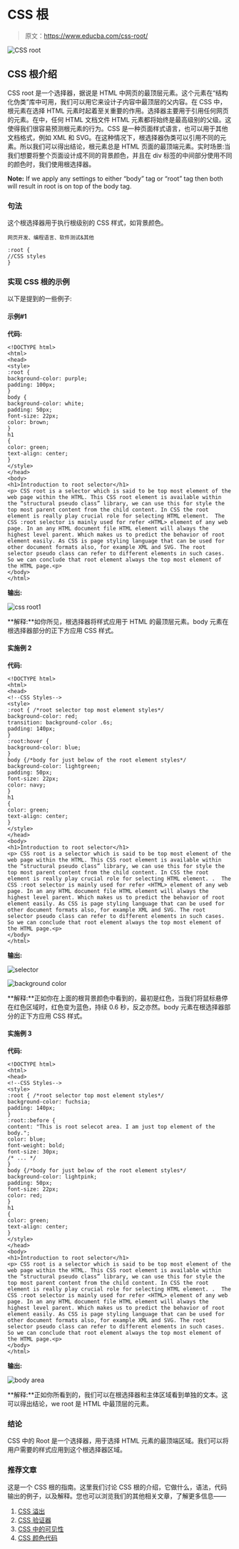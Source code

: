 # CSS 根

> 原文：<https://www.educba.com/css-root/>

![CSS root](img/592575c7bb4c00e4520a181397d4979d.png)



## CSS 根介绍

CSS root 是一个选择器，据说是 HTML 中网页的最顶层元素。这个元素在“结构化伪类”库中可用，我们可以用它来设计子内容中最顶层的父内容。在 CSS 中，根元素在选择 HTML 元素时起着至关重要的作用。选择器主要用于引用任何网页的元素。在中，任何 HTML 文档文件 HTML 元素都将始终是最高级别的父级。这使得我们很容易预测根元素的行为。CSS 是一种页面样式语言，也可以用于其他文档格式，例如 XML 和 SVG。在这种情况下，根选择器伪类可以引用不同的元素。所以我们可以得出结论，根元素总是 HTML 页面的最顶端元素。实时场景:当我们想要将整个页面设计成不同的背景颜色，并且在 div 标签的中间部分使用不同的颜色时，我们使用根选择器。

**Note:** If we apply any settings to either “body” tag or “root” tag then both will result in root is on top of the body tag.

### 句法

这个根选择器用于执行根级别的 CSS 样式，如背景颜色。

<small>网页开发、编程语言、软件测试&其他</small>

```
:root {
//CSS styles
}
```

### 实现 CSS 根的示例

以下是提到的一些例子:

#### 示例#1

**代码:**

```
<!DOCTYPE html>
<html>
<head>
<style>
:root {
background-color: purple;
padding: 100px;
}
body {
background-color: white;
padding: 50px;
font-size: 22px;
color: brown;
}
h1
{
color: green;
text-align: center;
}
</style>
</head>
<body>
<h1>Introduction to root selector</h1>
<p> CSS root is a selector which is said to be top most element of the web page within the HTML. This CSS root element is available within the “structural pseudo class” library, we can use this for style the top most parent content from the child content. In CSS the root element is really play crucial role for selecting HTML element.  The CSS :root selector is mainly used for refer <HTML> element of any web page. In an any HTML document file HTML element will always the highest level parent. Which makes us to predict the behavior of root element easily. As CSS is page styling language that can be used for other document formats also, for example XML and SVG. The root selector pseudo class can refer to different elements in such cases. So we can conclude that root element always the top most element of the HTML page.<p>
</body>
</html>
```

**输出:**

![css root1](img/7644fe8a35b3f1785e02be1a89d40e24.png)



**解释:**如你所见，根选择器将样式应用于 HTML 的最顶层元素。body 元素在根选择器部分的正下方应用 CSS 样式。

#### 实施例 2

**代码:**

```
<!DOCTYPE html>
<html>
<head>
<!--CSS Styles-->
<style>
:root { /*root selector top most element styles*/
background-color: red;
transition: background-color .6s;
padding: 140px;
}
:root:hover {
background-color: blue;
}
body {/*body for just below of the root element styles*/
background-color: lightgreen;
padding: 50px;
font-size: 22px;
color: navy;
}
h1
{
color: green;
text-align: center;
}
</style>
</head>
<body>
<h1>Introduction to root selector</h1>
<p> CSS root is a selector which is said to be top most element of the web page within the HTML. This CSS root element is available within the “structural pseudo class” library, we can use this for style the top most parent content from the child content. In CSS the root element is really play crucial role for selecting HTML element. .  The CSS :root selector is mainly used for refer <HTML> element of any web page. In an any HTML document file HTML element will always the highest level parent. Which makes us to predict the behavior of root element easily. As CSS is page styling language that can be used for other document formats also, for example XML and SVG. The root selector pseudo class can refer to different elements in such cases. So we can conclude that root element always the top most element of the HTML page.<p>
</body>
</html>
```

**输出:**

![selector](img/1c98b1bdc9673ba8004882d87b096e35.png)



![background color](img/263973b2bb17a86f87ed2eaadd93bfb2.png)



**解释:**正如你在上面的根背景颜色中看到的，最初是红色，当我们将鼠标悬停在红色区域时，红色变为蓝色，持续 0.6 秒，反之亦然。body 元素在根选择器部分的正下方应用 CSS 样式。

#### 实施例 3

**代码:**

```
<!DOCTYPE html>
<html>
<head>
<!--CSS Styles-->
<style>
:root { /*root selector top most element styles*/
background-color: fuchsia;
padding: 140px;
}
:root::before {
content: "This is root selecot area. I am just top element of the body.";
color: blue;
font-weight: bold;
font-size: 30px;
/* ... */
}
body {/*body for just below of the root element styles*/
background-color: lightpink;
padding: 50px;
font-size: 22px;
color: red;
}
h1
{
color: green;
text-align: center;
}
</style>
</head>
<body>
<h1>Introduction to root selector</h1>
<p> CSS root is a selector which is said to be top most element of the web page within the HTML. This CSS root element is available within the “structural pseudo class” library, we can use this for style the top most parent content from the child content. In CSS the root element is really play crucial role for selecting HTML element. .  The CSS :root selector is mainly used for refer <HTML> element of any web page. In an any HTML document file HTML element will always the highest level parent. Which makes us to predict the behavior of root element easily. As CSS is page styling language that can be used for other document formats also, for example XML and SVG. The root selector pseudo class can refer to different elements in such cases. So we can conclude that root element always the top most element of the HTML page.<p>
</body>
</html>
```

**输出:**

![body area](img/dc3237e590d0ab61b9d66494e7d37f6e.png)



**解释:**正如你所看到的，我们可以在根选择器和主体区域看到单独的文本。这可以得出结论，we root 是 HTML 中最顶层的元素。

### 结论

CSS 中的 Root 是一个选择器，用于选择 HTML 元素的最顶端区域。我们可以将用户需要的样式应用到这个根选择器区域。

### 推荐文章

这是一个 CSS 根的指南。这里我们讨论 CSS 根的介绍，它做什么，语法，代码输出的例子，以及解释。您也可以浏览我们的其他相关文章，了解更多信息——

1.  [CSS 溢出](https://www.educba.com/css-overflow/)
2.  [CSS 验证器](https://www.educba.com/css-validator/)
3.  [CSS 中的可见性](https://www.educba.com/visibility-in-css/)
4.  [CSS 颜色代码](https://www.educba.com/css-color-codes/)





